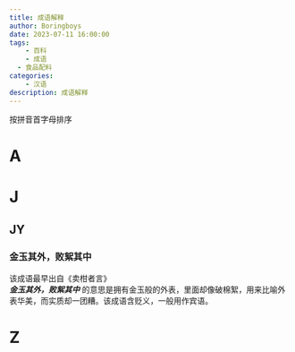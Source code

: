 ```yaml
---
title: 成语解释
author: Boringboys
date: 2023-07-11 16:00:00
tags:
	- 百科
	- 成语
  - 食品配料
categories:
	- 汉语
description: 成语解释
---
```


按拼音首字母排序

# A

# J

## JY

### 金玉其外，败絮其中
该成语最早出自《卖柑者言》  
***金玉其外，败絮其中*** 的意思是拥有金玉般的外表，里面却像破棉絮，用来比喻外表华美，而实质却一团糟。该成语含贬义，一般用作宾语。

# Z